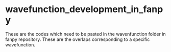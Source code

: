 # wavefunction_development_in_fanpy
These are the codes which need to be pasted in the wavenfunction folder in fanpy repository. These are the overlaps corresponding to a specific wavefunction. 
